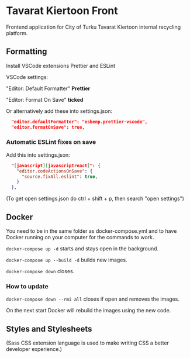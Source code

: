 # Tavarat Kiertoon Front

Frontend application for City of Turku Tavarat Kiertoon internal recycling platform.

## Formatting

Install VSCode extensions Prettier and ESLint

VSCode settings:

"Editor: Default Formatter" **Prettier**

"Editor: Format On Save" **ticked**

Or alternatively add these into settings.json:

```json
  "editor.defaultFormatter": "esbenp.prettier-vscode",
  "editor.formatOnSave": true,
```

### Automatic ESLint fixes on save

Add this into settings.json:

```json
  "[javascript][javascriptreact]": {
    "editor.codeActionsOnSave": {
      "source.fixAll.eslint": true,
    }
  },
```

(To get open settings.json do ctrl + shift + p, then search "open settings")

## Docker

You need to be in the same folder as docker-compose.yml and to have Docker running on your computer for the commands to work.

`docker-compose up -d` starts and stays open in the background.

`docker-compose up --build -d` builds new images.

`docker-compose down` closes.

### How to update

`docker-compose down --rmi all` closes if open and removes the images.

On the next start Docker will rebuild the images using the new code.

## Styles and Stylesheets

(Sass CSS extension language is used to make writing CSS a better developer experience.)
